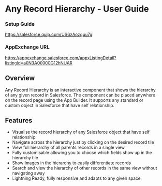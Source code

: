 # Any Record Hierarchy - User Guide

### Setup Guide

https://salesforce.quip.com/US6zAozquu7g

### AppExchange URL

https://appexchange.salesforce.com/appxListingDetail?listingId=a0N3A00000G12hNUAR

## Overview

Any Record Hierarchy is an interactive component that shows the hierarchy of any given record in Salesforce. The component can be placed anywhere on the record page using the App Builder. It supports any standard or custom object in Salesforce that have self relationship.

## Features

- Visualise the record hierarchy of any Salesforce object that have self relationship
- Navigate across the hierarchy just by clicking on the desired record tile
- View full hierarchy of all parents records in a single view
- Fully customisable allowing you to choose which fields show up in the hierarchy tile
- Show Images in the hierarchy to easily differentiate records
- Search and view the hierarchy of other records in the same view without navigating away
- Lightning Ready, fully responsive and adapts to any given space
